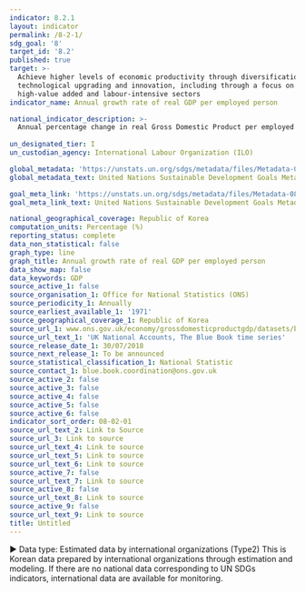 ```yaml
---
indicator: 8.2.1
layout: indicator
permalink: /8-2-1/
sdg_goal: '8'
target_id: '8.2'
published: true
target: >-
  Achieve higher levels of economic productivity through diversification,
  technological upgrading and innovation, including through a focus on
  high-value added and labour-intensive sectors
indicator_name: Annual growth rate of real GDP per employed person

national_indicator_description: >-
  Annual percentage change in real Gross Domestic Product per employed person
  
un_designated_tier: I
un_custodian_agency: International Labour Organization (ILO)

global_metadata: 'https://unstats.un.org/sdgs/metadata/files/Metadata-08-02-01.pdf'
global_metadata_text: United Nations Sustainable Development Goals Metadata (PDF 384 KB)

goal_meta_link: 'https://unstats.un.org/sdgs/metadata/files/Metadata-08-02-01.pdf'
goal_meta_link_text: United Nations Sustainable Development Goals Metadata (PDF 384 KB)

national_geographical_coverage: Republic of Korea
computation_units: Percentage (%)
reporting_status: complete
data_non_statistical: false
graph_type: line
graph_title: Annual growth rate of real GDP per employed person
data_show_map: false
data_keywords: GDP
source_active_1: false
source_organisation_1: Office for National Statistics (ONS)
source_periodicity_1: Annually
source_earliest_available_1: '1971'
source_geographical_coverage_1: Republic of Korea
source_url_1: www.ons.gov.uk/economy/grossdomesticproductgdp/datasets/bluebook
source_url_text_1: 'UK National Accounts, The Blue Book time series'
source_release_date_1: 30/07/2018
source_next_release_1: To be announced
source_statistical_classification_1: National Statistic
source_contact_1: blue.book.coordination@ons.gov.uk
source_active_2: false
source_active_3: false
source_active_4: false
source_active_5: false
source_active_6: false
indicator_sort_order: 08-02-01
source_url_text_2: Link to Source
source_url_3: Link to source
source_url_text_4: Link to source
source_url_text_5: Link to source
source_url_text_6: Link to source
source_active_7: false
source_url_text_7: Link to source
source_active_8: false
source_url_text_8: Link to source
source_active_9: false
source_url_text_9: Link to source
title: Untitled
---
```

▶ Data type: Estimated data by international organizations (Type2) This is Korean data prepared by international organizations through estimation and modeling. If there are no national data corresponding to UN SDGs indicators, international data are available for monitoring.

